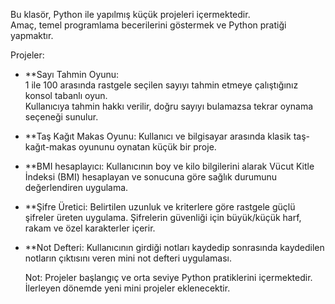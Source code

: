 Bu klasör, Python ile yapılmış küçük projeleri içermektedir.  
Amaç, temel programlama becerilerini göstermek ve Python pratiği yapmaktır.  

Projeler:
- **Sayı Tahmin Oyunu:  
  1 ile 100 arasında rastgele seçilen sayıyı tahmin etmeye çalıştığınız konsol tabanlı oyun.  
  Kullanıcıya tahmin hakkı verilir, doğru sayıyı bulamazsa tekrar oynama seçeneği sunulur.
- **Taş Kağıt Makas Oyunu:
  Kullanıcı ve bilgisayar arasında klasik taş-kağıt-makas oyununu oynatan küçük bir proje.
- **BMI hesaplayıcı:
  Kullanıcının boy ve kilo bilgilerini alarak Vücut Kitle İndeksi (BMI) hesaplayan ve sonucuna göre sağlık durumunu değerlendiren uygulama.
- **Şifre Üretici:
  Belirtilen uzunluk ve kriterlere göre rastgele güçlü şifreler üreten uygulama.
  Şifrelerin güvenliği için büyük/küçük harf, rakam ve özel karakterler içerir.
- **Not Defteri:
  Kullanıcının girdiği notları kaydedip sonrasında kaydedilen notların çıktısını veren mini not defteri uygulaması.

  Not: Projeler başlangıç ve orta seviye Python pratiklerini içermektedir.
İlerleyen dönemde yeni mini projeler eklenecektir.
